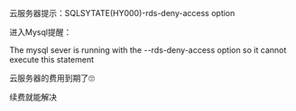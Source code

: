 云服务器提示：SQLSYTATE\(HY000\)-rds-deny-access option





进入Mysql提醒：

The mysql sever is running with the --rds-deny-access option so it cannot execute this statement



云服务器的费用到期了🙄

续费就能解决





